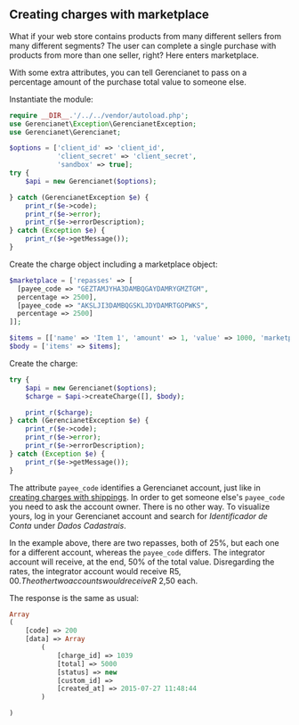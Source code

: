 ## Creating charges with marketplace

What if your web store contains products from many different sellers from many different segments? The user can complete a single purchase with products from more than one seller, right? Here enters marketplace.

With some extra attributes, you can tell Gerencianet to pass on a percentage amount of the purchase total value to someone else.

Instantiate the module:

```php
require __DIR__.'/../../vendor/autoload.php';
use Gerencianet\Exception\GerencianetException;
use Gerencianet\Gerencianet;

$options = ['client_id' => 'client_id',
            'client_secret' => 'client_secret',
            'sandbox' => true];
try {
    $api = new Gerencianet($options);

} catch (GerencianetException $e) {
    print_r($e->code);
    print_r($e->error);
    print_r($e->errorDescription);
} catch (Exception $e) {
    print_r($e->getMessage());
}
```

Create the charge object including a marketplace object:

```php
$marketplace = ['repasses' => [
  [payee_code => "GEZTAMJYHA3DAMBQGAYDAMRYGMZTGM",
  percentage => 2500],
  [payee_code => "AKSLJI3DAMBQGSKLJDYDAMRTGOPWKS",
  percentage => 2500]
]];

$items = [['name' => 'Item 1', 'amount' => 1, 'value' => 1000, 'marketplace' => $marketplace] ];
$body = ['items' => $items];

```

Create the charge:

```php
try {
    $api = new Gerencianet($options);
    $charge = $api->createCharge([], $body);

    print_r($charge);
} catch (GerencianetException $e) {
    print_r($e->code);
    print_r($e->error);
    print_r($e->errorDescription);
} catch (Exception $e) {
    print_r($e->getMessage());
}

```

The attribute `payee_code` identifies a Gerencianet account, just like in [creating charges with shippings](https://github.com/gerencianet/gn-api-sdk-node/tree/master/docs/charge-with-shippings.md). In order to get someone else's `payee_code` you need to ask the account owner. There is no other way. To visualize yours, log in your Gerencianet account and search for *Identificador de Conta* under *Dados Cadastrais*.

In the example above, there are two repasses, both of 25%, but each one for a different account, whereas the `payee_code` differs. The integrator account will receive, at the end, 50% of the total value. Disregarding the rates, the integrator account would receive R$5,00. The other two accounts would receive R$ 2,50 each.

The response is the same as usual:

```php
Array
(
    [code] => 200
    [data] => Array
        (
            [charge_id] => 1039
            [total] => 5000
            [status] => new
            [custom_id] =>
            [created_at] => 2015-07-27 11:48:44
        )

)
```
